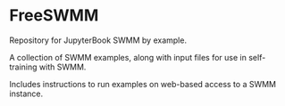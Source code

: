 # FreeSWMM
Repository for JupyterBook SWMM by example.

A collection of SWMM examples, along with input files for use in self-training with SWMM.

Includes instructions to run examples on web-based access to a SWMM instance.


